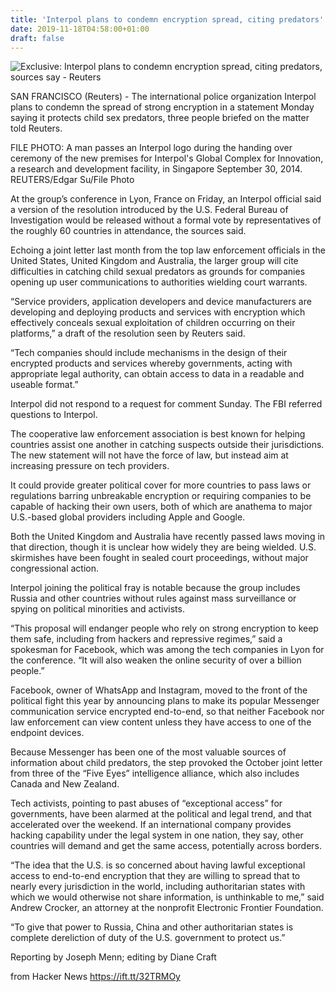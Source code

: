 ```yaml
---
title: 'Interpol plans to condemn encryption spread, citing predators'
date: 2019-11-18T04:58:00+01:00
draft: false
---
```


![](https://s3.reutersmedia.net/resources/r/?m=02&d=20191117&t=2&i=1453493617&w=1200&r=LYNXMPEFAG0UL "  Exclusive: Interpol plans to condemn encryption spread, citing predators, sources say - Reuters")  

SAN FRANCISCO (Reuters) - The international police organization Interpol plans to condemn the spread of strong encryption in a statement Monday saying it protects child sex predators, three people briefed on the matter told Reuters.

FILE PHOTO: A man passes an Interpol logo during the handing over ceremony of the new premises for Interpol's Global Complex for Innovation, a research and development facility, in Singapore September 30, 2014. REUTERS/Edgar Su/File Photo

At the group’s conference in Lyon, France on Friday, an Interpol official said a version of the resolution introduced by the U.S. Federal Bureau of Investigation would be released without a formal vote by representatives of the roughly 60 countries in attendance, the sources said.

Echoing a joint letter last month from the top law enforcement officials in the United States, United Kingdom and Australia, the larger group will cite difficulties in catching child sexual predators as grounds for companies opening up user communications to authorities wielding court warrants.

“Service providers, application developers and device manufacturers are developing and deploying products and services with encryption which effectively conceals sexual exploitation of children occurring on their platforms,” a draft of the resolution seen by Reuters said.

“Tech companies should include mechanisms in the design of their encrypted products and services whereby governments, acting with appropriate legal authority, can obtain access to data in a readable and useable format.”

Interpol did not respond to a request for comment Sunday. The FBI referred questions to Interpol.

The cooperative law enforcement association is best known for helping countries assist one another in catching suspects outside their jurisdictions. The new statement will not have the force of law, but instead aim at increasing pressure on tech providers.

It could provide greater political cover for more countries to pass laws or regulations barring unbreakable encryption or requiring companies to be capable of hacking their own users, both of which are anathema to major U.S.-based global providers including Apple and Google.

Both the United Kingdom and Australia have recently passed laws moving in that direction, though it is unclear how widely they are being wielded. U.S. skirmishes have been fought in sealed court proceedings, without major congressional action.

Interpol joining the political fray is notable because the group includes Russia and other countries without rules against mass surveillance or spying on political minorities and activists.

“This proposal will endanger people who rely on strong encryption to keep them safe, including from hackers and repressive regimes,” said a spokesman for Facebook, which was among the tech companies in Lyon for the conference. “It will also weaken the online security of over a billion people.”

Facebook, owner of WhatsApp and Instagram, moved to the front of the political fight this year by announcing plans to make its popular Messenger communication service encrypted end-to-end, so that neither Facebook nor law enforcement can view content unless they have access to one of the endpoint devices.

Because Messenger has been one of the most valuable sources of information about child predators, the step provoked the October joint letter from three of the “Five Eyes” intelligence alliance, which also includes Canada and New Zealand.

Tech activists, pointing to past abuses of “exceptional access” for governments, have been alarmed at the political and legal trend, and that accelerated over the weekend. If an international company provides hacking capability under the legal system in one nation, they say, other countries will demand and get the same access, potentially across borders.

“The idea that the U.S. is so concerned about having lawful exceptional access to end-to-end encryption that they are willing to spread that to nearly every jurisdiction in the world, including authoritarian states with which we would otherwise not share information, is unthinkable to me,” said Andrew Crocker, an attorney at the nonprofit Electronic Frontier Foundation.

“To give that power to Russia, China and other authoritarian states is complete dereliction of duty of the U.S. government to protect us.”

Reporting by Joseph Menn; editing by Diane Craft

  
  
from Hacker News https://ift.tt/32TRMOy